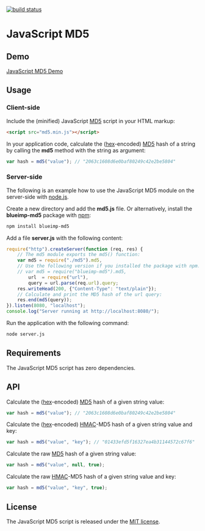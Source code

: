 [![build status](https://secure.travis-ci.org/blueimp/JavaScript-MD5.png)](http://travis-ci.org/blueimp/JavaScript-MD5)
# JavaScript MD5

## Demo
[JavaScript MD5 Demo](http://blueimp.github.com/JavaScript-MD5/)

## Usage

### Client-side
Include the (minified) JavaScript [MD5](http://en.wikipedia.org/wiki/MD5) script in your HTML markup:

```html
<script src="md5.min.js"></script>
```

In your application code, calculate the ([hex](http://en.wikipedia.org/wiki/Hexadecimal)-encoded) [MD5](http://en.wikipedia.org/wiki/MD5) hash of a string by calling the **md5** method with the string as argument:

```js
var hash = md5("value"); // "2063c1608d6e0baf80249c42e2be5804"
```

### Server-side

The following is an example how to use the JavaScript MD5 module on the server-side with [node.js](http://nodejs.org/).

Create a new directory and add the **md5.js** file. Or alternatively, install the **blueimp-md5** package with [npm](http://npmjs.org/):

```sh
npm install blueimp-md5
```

Add a file **server.js** with the following content:

```js
require("http").createServer(function (req, res) {
    // The md5 module exports the md5() function:
    var md5 = require("./md5").md5,
    // Use the following version if you installed the package with npm:
    // var md5 = require("blueimp-md5").md5,
        url  = require("url"),
        query = url.parse(req.url).query;
    res.writeHead(200, {"Content-Type": "text/plain"});
    // Calculate and print the MD5 hash of the url query:
    res.end(md5(query));
}).listen(8080, "localhost");
console.log("Server running at http://localhost:8080/");
```

Run the application with the following command:

```sh
node server.js
```

## Requirements
The JavaScript MD5 script has zero dependencies.

## API

Calculate the ([hex](http://en.wikipedia.org/wiki/Hexadecimal)-encoded) [MD5](http://en.wikipedia.org/wiki/MD5) hash of a given string value:

```js
var hash = md5("value"); // "2063c1608d6e0baf80249c42e2be5804"
```

Calculate the ([hex](http://en.wikipedia.org/wiki/Hexadecimal)-encoded) [HMAC](http://en.wikipedia.org/wiki/HMAC)-MD5 hash of a given string value and key:

```js
var hash = md5("value", "key"); // "01433efd5f16327ea4b31144572c67f6"
```
    
Calculate the raw [MD5](http://en.wikipedia.org/wiki/MD5) hash of a given string value:

```js
var hash = md5("value", null, true);
```

Calculate the raw [HMAC](http://en.wikipedia.org/wiki/HMAC)-MD5 hash of a given string value and key:

```js
var hash = md5("value", "key", true);
```

## License
The JavaScript MD5 script is released under the [MIT license](http://www.opensource.org/licenses/MIT).
